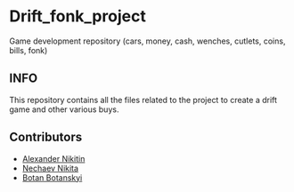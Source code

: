# Drift_fonk_project #

 Game development repository (cars, money, cash, wenches, cutlets, coins, bills, fonk)


## INFO ##  
This repository contains all the files related to the project to create a drift game and other various buys.

## Contributors ##
+  [Alexander Nikitin](https://github.com/FleshMiX)
+  [Nechaev Nikita](https://github.com/Nikytka)
+  [Botan Botanskyi](https://github.com/OborotovMikhail)
